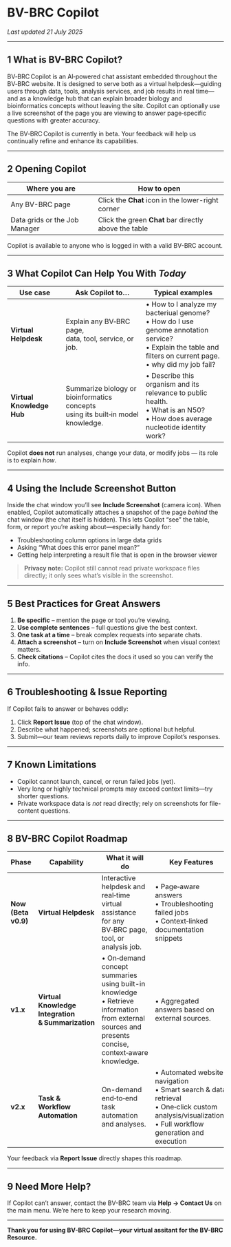 # BV-BRC Copilot

*Last updated 21 July 2025*

---

## 1  What is BV-BRC Copilot?

BV‑BRC Copilot is an AI‑powered chat assistant embedded throughout the BV‑BRC website. It is designed to serve both as a virtual helpdesk—guiding users through data, tools, analysis services, and job results in real time—and as a knowledge hub that can explain broader biology and bioinformatics concepts without leaving the site. Copilot can optionally use a live screenshot of the page you are viewing to answer page‑specific questions with greater accuracy.

The BV‑BRC Copilot is currently in beta. Your feedback will help us continually refine and enhance its capabilities.

---

## 2  Opening Copilot

| Where you are                 | How to open                                           |
| ----------------------------- | ----------------------------------------------------- |
| Any BV-BRC page               | Click the **Chat** icon in the lower-right corner     |
| Data grids or the Job Manager | Click the green **Chat** bar directly above the table |

Copilot is available to anyone who is logged in with a valid BV-BRC account.

---

## 3  What Copilot Can Help You With *Today*

| Use case                  | Ask Copilot to…                                                                  | Typical examples                                                                           |
| ------------------------- | -------------------------------------------------------------------------------- | ------------------------------------------------------------------------------------------ |
| **Virtual Helpdesk**      | Explain any BV‑BRC page, <br>data, tool, service, or job.                            | • How to I analyze my bacteriual genome?<br> • How do I use genome annotation service?<br> • Explain the table and filters on current page.<br> • why did my job fail? |
| **Virtual Knowledge Hub** | Summarize biology or bioinformatics concepts <br>using its built‑in model knowledge. | • Describe this organism and its relevance to public health.<br> •  What is an N50?<br> • How does average nucleotide identity work?                          |

Copilot **does not** run analyses, change your data, or modify jobs — its role is to explain *how*.

---

## 4  Using the **Include Screenshot** Button

Inside the chat window you’ll see **Include Screenshot** (camera icon). When enabled, Copilot automatically attaches a snapshot of the page *behind* the chat window (the chat itself is hidden). This lets Copilot “see” the table, form, or report you’re asking about—especially handy for:

* Troubleshooting column options in large data grids
* Asking “What does this error panel mean?”
* Getting help interpreting a result file that is open in the browser viewer

> **Privacy note:** Copilot still cannot read private workspace files directly; it only sees what’s visible in the screenshot.

---

## 5  Best Practices for Great Answers

1. **Be specific** – mention the page or tool you’re viewing.
2. **Use complete sentences** – full questions give the best context.
3. **One task at a time** – break complex requests into separate chats.
4. **Attach a screenshot** – turn on **Include Screenshot** when visual context matters.
5. **Check citations** – Copilot cites the docs it used so you can verify the info.

---

## 6  Troubleshooting & Issue Reporting

If Copilot fails to answer or behaves oddly:

1. Click **Report Issue** (top of the chat window).
2. Describe what happened; screenshots are optional but helpful.
3. Submit—our team reviews reports daily to improve Copilot’s responses.

---

## 7  Known Limitations

* Copilot cannot launch, cancel, or rerun failed jobs (yet).
* Very long or highly technical prompts may exceed context limits—try shorter questions.
* Private workspace data is *not* read directly; rely on screenshots for file-content questions.

---

## 8  BV-BRC Copilot Roadmap

| Phase               | Capability                                        | What it will do                                                                                                                       | Key Features                                                                                                                                                                |
| ------------------- | ------------------------------------------------- | -------------------------------------------------------------------------------------------------------------------------------------- | ------------------------------------------------------------------------------------------------------------------------------------------------------------------------------------- |
| **Now (Beta v0.9)** | **Virtual Helpdesk**                              | Interactive helpdesk and real‑time virtual assistance <br>for any BV‑BRC page, tool, or analysis job.                     | • Page‑aware answers<br>• Troubleshooting failed jobs<br>• Context‑linked documentation snippets                                                                                      |
| **v1.x**     | **Virtual Knowledge Integration <br>& Summarization** | • On‑demand concept summaries using built-in knowledge<br> • Retrieve information from external sources and presents concise, context‑aware knowledge. | • Aggregated answers based on external sources.<br>                                                                  |
| **v2.x**    | **Task & Workflow Automation**                    | On-demand end‑to‑end task automation and analyses.                                                             | • Automated website navigation<br>• Smart search & data retrieval<br>• One‑click custom analysis/visualizations<br>• Full workflow generation and execution |


Your feedback via **Report Issue** directly shapes this roadmap.

---

## 9  Need More Help?

If Copilot can’t answer, contact the BV-BRC team via **Help → Contact Us** on the main menu. We’re here to keep your research moving.

---

**Thank you for using BV-BRC Copilot—your virtual assitant for the BV-BRC Resource.**
